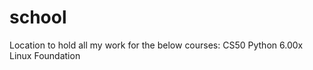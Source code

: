 school
======
Location to hold all my work for the below courses:
CS50
Python 6.00x
Linux Foundation
